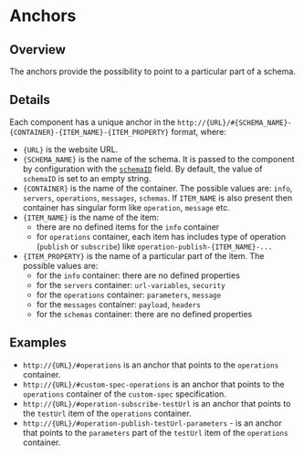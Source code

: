 # Anchors

## Overview

The anchors provide the possibility to point to a particular part of a schema.

## Details

Each component has a unique anchor in the `http://{URL}/#{SCHEMA_NAME}-{CONTAINER}-{ITEM_NAME}-{ITEM_PROPERTY}` format, where:

- `{URL}` is the website URL.
- `{SCHEMA_NAME}` is the name of the schema. It is passed to the component by configuration with the [`schemaID`](../configuration/config-modification.md#definition) field. By default, the value of `schemaID` is set to an empty string.
- `{CONTAINER}` is the name of the container. The possible values are: `info`, `servers`, `operations`, `messages`, `schemas`. If `ITEM_NAME` is also present then container has singular form like `operation`, `message` etc.
- `{ITEM_NAME}` is the name of the item:
  - there are no defined items for the `info` container
  - for `operations` container, each item has includes type of operation (`publish` or `subscribe`) like `operation-publish-{ITEM_NAME}-...`
- `{ITEM_PROPERTY}` is the name of a particular part of the item. The possible values are:
  - for the `info` container: there are no defined properties
  - for the `servers` container: `url-variables`, `security`
  - for the `operations` container: `parameters`, `message`
  - for the `messages` container: `payload`, `headers`
  - for the `schemas` container: there are no defined properties

## Examples

- `http://{URL}/#operations` is an anchor that points to the `operations` container.
- `http://{URL}/#custom-spec-operations` is an anchor that points to the `operations` container of the `custom-spec` specification.
- `http://{URL}/#operation-subscribe-testUrl` is an anchor that points to the `testUrl` item of the `operations` container.
- `http://{URL}/#operation-publish-testUrl-parameters` - is an anchor that points to the `parameters` part of the `testUrl` item of the `operations` container.

